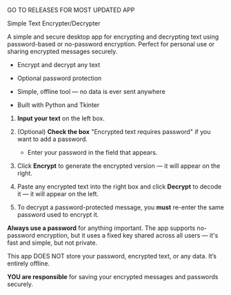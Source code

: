 GO TO RELEASES FOR MOST UPDATED APP

Simple Text Encrypter/Decrypter

A simple and secure desktop app for encrypting and decrypting text using password-based or no-password encryption. Perfect for personal use or sharing encrypted messages securely.

- Encrypt and decrypt any text

- Optional password protection

- Simple, offline tool — no data is ever sent anywhere

- Built with Python and Tkinter

1. **Input your text** on the left box.

2. (Optional) **Check the box** "Encrypted text requires password" if you want to add a password.

   - Enter your password in the field that appears.

3. Click **Encrypt** to generate the encrypted version — it will appear on the right.

4. Paste any encrypted text into the right box and click **Decrypt** to decode it — it will appear on the left.

5. To decrypt a password-protected message, you **must** re-enter the same password used to encrypt it.

**Always use a password** for anything important. The app supports no-password encryption, but it uses a fixed key shared across all users — it's fast and simple, but not private.

This app DOES NOT store your password, encrypted text, or any data. It’s entirely offline.

**YOU are responsible** for saving your encrypted messages and passwords securely.
